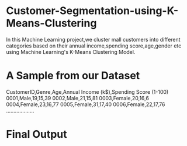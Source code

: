 # Customer-Segmentation-using-K-Means-Clustering
In this Machine Learning project,we cluster mall customers into different categories based on their annual income,spending score,age,gender etc using Machine Learning's K-Means Clustering Model.

# A Sample from our Dataset
CustomerID,Genre,Age,Annual Income (k$),Spending Score (1-100)
0001,Male,19,15,39
0002,Male,21,15,81
0003,Female,20,16,6
0004,Female,23,16,77
0005,Female,31,17,40
0006,Female,22,17,76
...................
# Final Output

